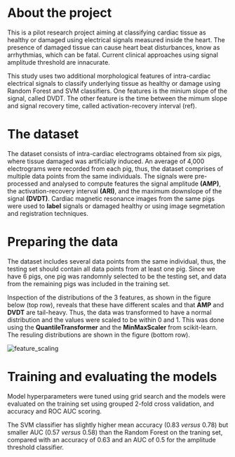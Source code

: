 # About the project
This is a pilot research project aiming at classifying cardiac tissue as healthy or damaged using electrical signals measured inside the heart. The presence of damaged tissue can cause heart beat disturbances, know as arrhythmias, which can be fatal. Current clinical approaches using signal amplitude threshold are innacurate.

This study uses two additional morphological features of intra-cardiac electrical signals to classify underlying tissue as healthy or damage using Random Forest and SVM classifiers. One features is the minium slope of the signal, called DVDT. The other feature is the time between the mimum slope and signal recovery time, called activation-recovery interval (ref).

# The dataset
The dataset consists of intra-cardiac electrograms obtained from six pigs, where tissue damaged was artificially induced. An average of 4,000 electrograms were recorded from each pig, thus, the dataset comprises of multiple data points from the same individuals. The signals were pre-processed and analysed to compute features the signal amplitude **(AMP)**, the activation-recovery interval **(ARI)**, and the maximum downslope of the signal **(DVDT)**. Cardiac magnetic resonance images from the same pigs were used to **label** signals or damaged healthy or using image segmetation and registration techniques.

# Preparing the data
The dataset includes several data points from the same individual, thus, the testing set should contain all data points from at least one pig. Since we  have 6 pigs, one pig was randomnly selected to be the testing set, and data from the remaining pigs was included in the training set.

Inspection of the distributions of the 3 features, as shown in the figure below (top row), reveals that these have different scales and that **AMP** and **DVDT** are tail-heavy. Thus, the data was transformed to have a normal distribution and the values were scaled to be within 0 and 1. This was done using the **QuantileTransformer** and the **MinMaxScaler** from scikit-learn. The resuling distributions are shown in the figure (bottom row).

![feature_scaling](https://user-images.githubusercontent.com/81109384/119149566-8ca40000-ba45-11eb-8ee9-a82bdc6c5753.png)


# Training and evaluating the models
Model hyperparameters were tuned using grid search and the models were evaluated on the training set using grouped 2-fold cross validation, and accuracy and ROC AUC scoring. 

The SVM classifier has slightly higher mean accuracy (0.83 *versus* 0.78) but smaller AUC (0.57 *versus* 0.58) than the Random Forest on the traning set, compared with an accuracy of 0.63 and an AUC of 0.5 for the amplitude threshold classifier.



